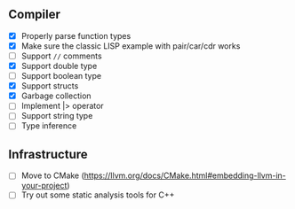 ## Compiler

- [x] Properly parse function types
- [x] Make sure the classic LISP example with pair/car/cdr works
- [ ] Support `//` comments
- [x] Support double type
- [ ] Support boolean type
- [x] Support structs
- [x] Garbage collection
- [ ] Implement |> operator
- [ ] Support string type
- [ ] Type inference

## Infrastructure

- [ ] Move to CMake (https://llvm.org/docs/CMake.html#embedding-llvm-in-your-project)
- [ ] Try out some static analysis tools for C++